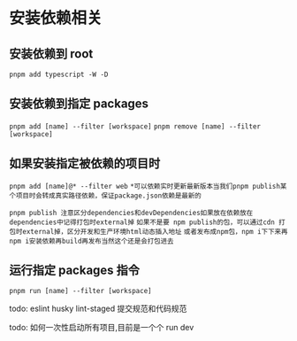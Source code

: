 # 安装依赖相关

## 安装依赖到 root

`pnpm add typescript -W -D`

## 安装依赖到指定 packages

`pnpm add [name] --filter [workspace]`
`pnpm remove [name] --filter [workspace]`

## 如果安装指定被依赖的项目时

`pnpm add [name]@* --filter web`
`*可以依赖实时更新最新版本当我们pnpm publish某个项目时会转成真实路径依赖，保证package.json依赖是最新的`

`pnpm publish 注意区分dependencies和devDependencies如果放在依赖放在dependencies中记得打包时external掉`
`如果不是要 npm publish的包，可以通过cdn 打包时external掉，区分开发和生产环境html动态插入地址`
`或者发布成npm包，npm i下下来再npm i安装依赖再build再发布当然这个还是会打包进去`

## 运行指定 packages 指令

`pnpm run [name] --filter [workspace]`

todo: eslint husky lint-staged 提交规范和代码规范

todo: 如何一次性启动所有项目,目前是一个个 run dev
